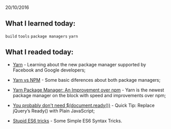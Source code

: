 20/10/2016

## What I learned today:

`build` `tools` `package managers` `yarn` 

## What I readed today:

* [Yarn](https://yarnpkg.com/en/docs/usage) - Learning about the new package manager supported by Facebook and Google developers;

* [Yarn vs NPM](https://www.sitepoint.com/yarn-vs-npm/?utm_source=javascriptweekly&utm_medium=email) - Some basic diferences about both package managers;

* [Yarn Package Manager: An Improvement over npm](https://scotch.io/tutorials/yarn-package-manager-an-improvement-over-npm) - Yarn is the newest package manager on the block with speed and improvements over npm;

* [You probably don't need $(document.ready())](https://www.sitepoint.com/jquery-document-ready-plain-javascript/?utm_source=javascriptweekly&utm_medium=email) - Quick Tip: Replace jQuery’s Ready() with Plain JavaScript;

* [Stupid ES6 tricks](https://engineering.haus.com/dumb-es6-tricks-53ecadd1b29f#.i1kg8b2y8) - Some Simple ES6 Syntax Tricks.















